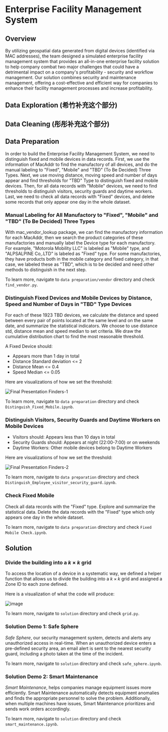 # Enterprise Facility Management System

## Overview
By utilizing geospatial data generated from digital devices (identified via MAC addresses), the team designed a simulated enterprise facility management system that provides an all-in-one enterprise facility solution to help company combat two major challenges that could have a detrimental impact on a company's profitability - security and workflow management. Our solution combines security and maintenance management, offering a cost-effective and efficient way for companies to enhance their facility management processes and increase profitability.  

## Data Exploration (希竹补充这个部分)

## Data Cleaning (彤彤补充这个部分)

## Data Preparation

In order to build the Enterprise Facility Management System, we need to distinguish fixed and mobile devices in data records. First, we use the information of MacAddr to find the manufactory of all devices, and do the manual labeling to "Fixed", "Mobile" and "TBD" (To Be Decided) Three Types. Next, we use moving distance, moving speed and number of days appear and find thresholds for "TBD" Type to distinguish fixed and mobile devices. Then, for all data records with "Mobile" devices, we need to find thresholds to distinguish visitors, security guards and daytime workers. Last, we need to check all data records with "Fixed" devices, and delete some records that only appear one day in the whole dataset.

### Manual Labeling for All Manufactory to "Fixed", "Mobile" and "TBD" (To Be Decided) Three Types

With mac_vendor_lookup package, we can find the manufactory information for each MacAddr, then we search the product categories of these manufactories and manually label the Device type for each manufactory. For example, "Motorola Mobility LLC" is labeled as "Mobile" type, and "ALPSALPINE Co,.LTD" is labeled as "Fixed" type. For some manufactories, they have products both in the mobile category and fixed category, in that case, we labeled these as "TBD", which is to be decided and need other methods to distinguish in the next step.

To learn more, navigate to `data preparation/vendor` directory and check `find_vendor.py`.

### Distinguish Fixed Devices and Mobile Devices by Distance, Speed and Number of Days in "TBD" Type Devices

For each of these 1923 TBD devices, we calculate the distance and speed between every pair of points located at the same level and on the same date, and summarize the statistical indicators. We choose to use distance std, distance mean and speed median to set criteria. We draw the cumulative distribution chart to find the most reasonable threshold. 

A Fixed Device should:
- Appears more than 1 day in total
- Distance Standard deviation <= 2 
- Distance Mean <= 0.4
- Speed Median <= 0.05

Here are visualizations of how we set the threshold:  

![Final Presentation Finders-1](https://github.com/alyciaqiu/enterprise-facility-mngtment-sys/assets/136132782/8d2c15fb-6ac5-4638-afe6-34256cabb57c)

To learn more, navigate to `data preparation` directory and check `Distinguish_Fixed_Mobile.ipynb`.

### Distinguish Visitors, Security Guards and Daytime Workers on Mobile Devices 

- Visitors should: Appears less than 10 days in total
- Security Guards should: Appears at night (22:00-7:00) or on weekends
- Daytime Workers: Other mobile devices belong to Daytime Workers

Here are visualizations of how we set the threshold:

![Final Presentation Finders-2](https://github.com/alyciaqiu/enterprise-facility-mngtment-sys/assets/136132782/e3ea26e7-41fd-4d5a-b148-eb9b774276b8)

To learn more, navigate to `data preparation` directory and check `Distinguish_Employee_visitor_security_guard.ipynb`.

### Check Fixed Mobile 

Check all data records with the "Fixed" type. Explore and summarize the statistical data. Delete the data records with the "Fixed" type which only appears one day in the whole dataset.

To learn more, navigate to `data preparation` directory and check `Fixed Mobile Check.ipynb`.

## Solution

### Divide the building into a $k \times k$ grid
To access the location of a device in a systematic way, we defined a helper function that allows us to divide the building into a $k \times k$ grid and assigned a Zone ID to each zone defined.  

Here is a visualization of what the code will produce:  

![image](https://github.com/alyciaqiu/enterprise-facility-mngtment-sys/assets/129646186/3df5db38-4fe9-459b-8e22-ffc4ddb96def)  

To learn more, navigate to `solution` directory and check `grid.py`.

### Solution Demo 1: Safe Sphere
_Safe Sphere_, our security management system, detects and alerts any unauthorized access in real-time. When an unauthorized device enters a pre-defined security area, an email alert is sent to the nearest security guard, including a photo taken at the time of the incident.  

To learn more, navigate to `solution` directory and check `safe_sphere.ipynb`.

### Solution Demo 2: Smart Maintenance
_Smart Maintenance_, helps companies manage equipment issues more efficiently. Smart Maintenance automatically detects equipment anomalies and finds the appropriate personnel to solve the problem. Additionally, when multiple machines have issues, Smart Maintenance prioritizes and sends work orders accordingly.  

To learn more, navigate to `solution` directory and check `smart_maintenance.ipynb`.
